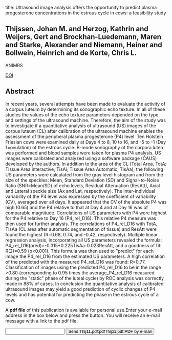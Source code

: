 title: Ultrasound image analysis offers the opportunity to predict plasma progesterone concentrations in the estrous cycle in cows: a feasibility study

## Thijssen, Johan M. and Herzog, Kathrin and Weijers, Gert and Brockhan-Luedemann, Maren and Starke, Alexander and Niemann, Heiner and Bollwein, Heinrich and de Korte, Chris L.
ANIMRS

<a href="https://doi.org/10.1016/j.anireprosci.2011.07.006">DOI</a>

## Abstract
In recent years, several attempts have been made to evaluate the activity of a corpus luteum by determining its sonographic echo texture. In all of these studies the values of the echo texture parameters depended on the type and settings of the ultrasound machine. Therefore, the aim of the study was to investigate if a quantitative analysis of ultrasound (US) images of the corpus luteum (CL) after calibration of the ultrasound machine enables the assessment of the peripheral plasma progesterone (P4) level. Ten Holstein Friesian cows were examined daily at Days 4 to 8, 10 to 16, and -5 to -1 (Day 1=ovulation) of the estrous cycle. B-mode sonography of the corpora lutea was performed and blood samples were taken for plasma P4 analysis. US images were calibrated and analyzed using a software package (CAUS) developed by the authors. In addition to the area of the CL (Total Area, TotA; Tissue Area interactive, TisAi; Tissue Area Automatic, TisAa), the following US parameters were calculated from the gray level histogram and from the size of the speckles: Mean, Standard Deviation (SD) and Signal-to-Noise Ratio (SNR=Mean/SD) of echo levels, Residual Attenuation (ResAtt), Axial and Lateral speckle size (Ax and Lat, respectively). The inter-individual variability of the P4 level was expressed by the coefficient of variability (CV), averaged over all days. It appeared that the CV of the absolute P4 was high (0.65) and the P4 relative to that at Day 4 and at Day 16 was of comparable magnitude. Correlations of US parameters with P4 were highest for the P4 relative to Day 16 (P4_rel_D16). This relative P4 measure was then used for further analysis. The correlations of P4_rel_D16 with TotA, TisAa (CL area after automatic segmentation of tissue) and ResAtt were found the highest (R=0.68, 0.74, and -0.42, respectively). Multiple linear regression analysis, incorporating all US parameters revealed the formula: P4_rel_D16(pred)=-0.315+0.225TisAa-0.023ResAtt, and a goodness of fit: R(2)=0.59 (p<0.001). This formula was then used to "predict" for each image the P4_rel_D16 from the estimated US parameters. A high correlation of the predicted with the measured P4_rel_D16 was found: R=0.77. Classification of images using the predicted P4_rel_D16 to be in the range >0.80 (corresponding to 0.95 times the average_P4_rel_D16 measured during the "static" phase of the luteal cycle) by ROC analysis was correctly made in 88% of cases. In conclusion the quantitative analysis of calibrated ultrasound images may yield a good prediction of cyclic changes of P4 levels and has potential for predicting the phase in the estrous cycle of a cow.

A <b>pdf file</b> of this publication is available for personal use.Enter your e-mail address in the box below and press the button. You will receive an e-mail message with a link to the pdf file.
<form action="sender.php">  <input type="text" name="email">  <input type="submit" value="Send Thij11.pdf:pdfThij11.pdf:PDF by e-mail"></form>
